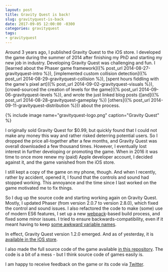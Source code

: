 ```yaml
---
layout: post
title: Gravity Quest is back!
slug: gravityquest-is-back
date: 2017-09-05 12:00:00 -0300
categories: gravityquest
tags:
- gravityquest
---
```


Around 3 years ago, I published Gravity Quest to the iOS store. I developed the game during the summer of 2014 after finishing my PhD and starting my new job in industry. Developing Gravity Quest was challenging and fun. I [learned about the Phaser game framework]({% post_url 2014-08-27-gravityquest-intro %}), [implemented custom collision detection]({% post_url 2014-08-29-gravityquest-collision %}), [spent hours fiddling with the game's pixel art]({% post_url 2014-09-02-gravityquest-visuals %}), [crowd-sourced the creation of levels for the game]({% post_url 2014-09-06-gravityquest-levels %}), and wrote the just linked blog posts ([and]({% post_url 2014-08-28-gravityquest-gameplay %}) [others]({% post_url 2014-09-11-gravityquest-distribution %})) about the process.

{% include image name="gravityquest-logo.png" caption="Gravity Quest" %}

I originally sold Gravity Quest for $0.99, but quickly found that I could not make any money this way and rather risked deterring potential users. So I dropped the price all-together after a few months, and Gravity Quest was overall downloaded a few thousand times. However, I eventually lost interest in further developing or promoting the game. When in 2016 it was time to once more renew my (paid) Apple developer account, I decided against it, and the game vanished from the iOS store.

I still kept a copy of the game on my phone, though. And when I recently, rather by accident, opened it, I found that the controls and sound had stopped working. This annoyance and the time since I last worked on the game motivated me to fix things.

So I dug up the source code and starting working again on Gravity Quest. Mostly, I updated Phaser (from version 2.0.7 to version 2.8.0), which fixed the control and sound issues. I also refactored the code to make (some) use of modern ES6 features, I set up a new [webpack](https://github.com/webpack/webpack)-based build process, and fixed some minor issues. I tried to ensure backwards-compatibility, even if it meant having to keep [some awkward variable names](https://github.com/ErikWittern/gravityquest/blob/master/src/utils.js#L8).

In effect, Gravity Quest version 1.2.0 emerged. And as of yesterday, it is [available in the iOS store](https://itunes.apple.com/us/app/gravity-quest/id896763991?mt=8&ign-mpt=uo%3D4).

I also made the full source code of the game available [in this repository](https://github.com/ErikWittern/gravityquest). The code is a bit of a mess - but I think source code of games easily is.

I am happy to receive feedback on the game or its code via [Twitter](https://www.twitter.com/erikwittern).